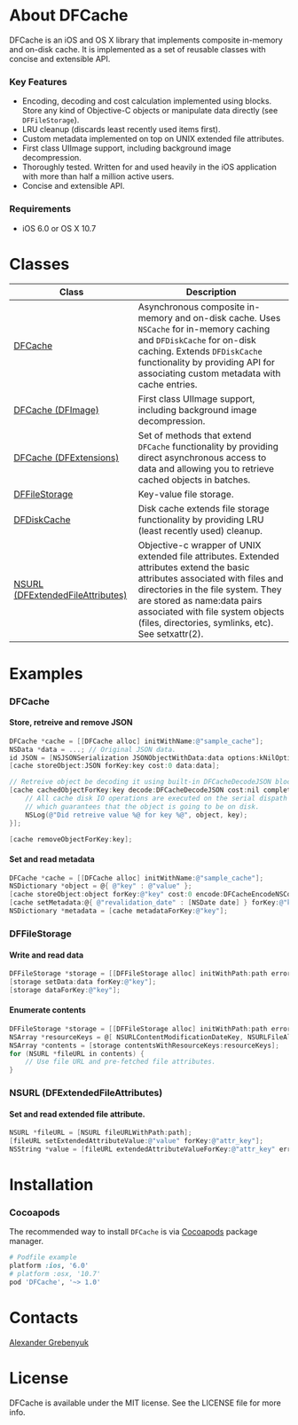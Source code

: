 # About DFCache

DFCache is an iOS and OS X library that implements composite in-memory and on-disk cache. It is implemented as a set of reusable classes with concise and extensible API.

### Key Features
 - Encoding, decoding and cost calculation implemented using blocks. Store any kind of Objective-C objects or manipulate data directly (see `DFFileStorage`).
 - LRU cleanup (discards least recently used items first).
 - Custom metadata implemented on top on UNIX extended file attributes.
 - First class UIImage support, including background image decompression.
 - Thoroughly tested. Written for and used heavily in the iOS application with more than half a million active users.
 - Concise and extensible API.

### Requirements
- iOS 6.0 or OS X 10.7

# Classes
|Class|Description|
|---------|---------|
|[DFCache](https://github.com/kean/DFCache/blob/master/DFCache/DFCache.h)|Asynchronous composite in-memory and on-disk cache. Uses `NSCache` for in-memory caching and `DFDiskCache` for on-disk caching. Extends `DFDiskCache` functionality by providing API for associating custom metadata with cache entries.|
|[DFCache (DFImage)](https://github.com/kean/DFCache/blob/master/DFCache/DFCache%2BDFUIImage.h)|First class UIImage support, including background image decompression.|
|[DFCache (DFExtensions)](https://github.com/kean/DFCache/blob/master/DFCache/DFCache%2BDFExtensions.h)|Set of methods that extend `DFCache` functionality by providing direct asynchronous access to data and allowing you to retrieve cached objects in batches.|
|[DFFileStorage](https://github.com/kean/DFCache/blob/master/DFCache/Key-Value%20File%20Storage/DFFileStorage.h)|Key-value file storage.|
|[DFDiskCache](https://github.com/kean/DFCache/blob/master/DFCache/DFDiskCache.h)|Disk cache extends file storage functionality by providing LRU (least recently used) cleanup.|
|[NSURL (DFExtendedFileAttributes)](https://github.com/kean/DFCache/blob/master/DFCache/Extended%20File%20Attributes/NSURL%2BDFExtendedFileAttributes.h)|Objective-c wrapper of UNIX extended file attributes. Extended attributes extend the basic attributes associated with files and directories in the file system. They are stored as name:data pairs associated with file system objects (files, directories, symlinks, etc). See setxattr(2).|

# Examples

### DFCache

#### Store, retreive and remove JSON
```objective-c
DFCache *cache = [[DFCache alloc] initWithName:@"sample_cache"];
NSData *data = ...; // Original JSON data.
id JSON = [NSJSONSerialization JSONObjectWithData:data options:kNilOptions error:nil];
[cache storeObject:JSON forKey:key cost:0 data:data];

// Retreive object be decoding it using built-in DFCacheDecodeJSON block.
[cache cachedObjectForKey:key decode:DFCacheDecodeJSON cost:nil completion:^(id object) {
    // All cache disk IO operations are executed on the serial dispath queue
    // which guarantees that the object is going to be on disk.
    NSLog(@"Did retreive value %@ for key %@", object, key);
}];

[cache removeObjectForKey:key];
```

#### Set and read metadata
```objective-c
DFCache *cache = [[DFCache alloc] initWithName:@"sample_cache"];
NSDictionary *object = @{ @"key" : @"value" };
[cache storeObject:object forKey:@"key" cost:0 encode:DFCacheEncodeNSCoding];
[cache setMetadata:@{ @"revalidation_date" : [NSDate date] } forKey:@"key"];
NSDictionary *metadata = [cache metadataForKey:@"key"];
```

### DFFileStorage

#### Write and read data
```objective-c
DFFileStorage *storage = [[DFFileStorage alloc] initWithPath:path error:nil];
[storage setData:data forKey:@"key"];
[storage dataForKey:@"key"];
```

#### Enumerate contents
```objective-c
DFFileStorage *storage = [[DFFileStorage alloc] initWithPath:path error:nil];
NSArray *resourceKeys = @[ NSURLContentModificationDateKey, NSURLFileAllocatedSizeKey ];
NSArray *contents = [storage contentsWithResourceKeys:resourceKeys];
for (NSURL *fileURL in contents) {
    // Use file URL and pre-fetched file attributes. 
}
```

### NSURL (DFExtendedFileAttributes)

#### Set and read extended file attribute.
```objective-c
NSURL *fileURL = [NSURL fileURLWithPath:path];
[fileURL setExtendedAttributeValue:@"value" forKey:@"attr_key"];
NSString *value = [fileURL extendedAttributeValueForKey:@"attr_key" error:NULL];
```

# Installation

### Cocoapods
The recommended way to install `DFCache` is via [Cocoapods](http://cocoapods.org) package manager.
```ruby
# Podfile example
platform :ios, '6.0'
# platform :osx, '10.7'
pod 'DFCache', '~> 1.0'
```

# Contacts
[Alexander Grebenyuk](https://github.com/kean)

# License
DFCache is available under the MIT license. See the LICENSE file for more info.
